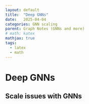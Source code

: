 ```yaml
---
layout: default
title:  "Deep GNNs"
date:   2025-04-04
categories: GNN scaling
parent: Graph Notes (GNNs and more)
# math: katex
mathjax: true
tags: 
  - latex
  - math
---
```


# Deep GNNs

## Scale issues with GNNs